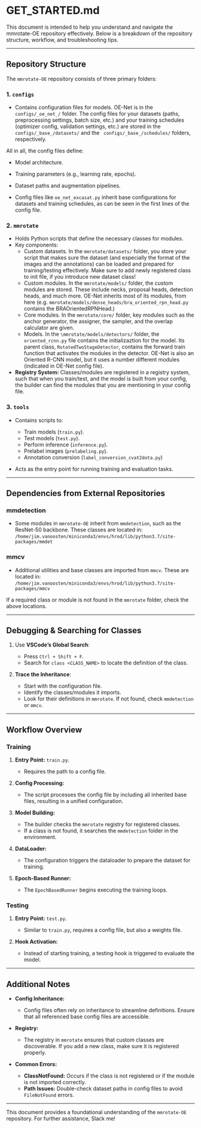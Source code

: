 # GET_STARTED.md

This document is intended to help you understand and navigate the mmrotate-OE repository effectively. Below is a breakdown of the repository structure, workflow, and troubleshooting tips.

---

## Repository Structure

The `mmrotate-OE` repository consists of three primary folders:

### 1. **`configs`**

- Contains configuration files for models. OE-Net is in the `configs/_oe_net_/` folder. The config files for your datasets (paths, preprocessing settings, batch size, etc.) and your training schedules (optimizer config, validation settings, etc.) are stored in the `configs/_base_/datasets/` and the ` configs/_base_/schedules/` folders, respectively.

All in all, the config files define:

  - Model architecture.
  - Training parameters (e.g., learning rate, epochs).
  - Dataset paths and augmentation pipelines.

- Config files like `oe_net_excasat.py` inherit base configurations for datasets and training schedules, as can be seen in the first lines of the config file.

### 2. **`mmrotate`**

- Holds Python scripts that define the necessary classes for modules.
- Key components:
  - Custom datasets. In the `mmrotate/datasets/` folder, you store your script that makes sure the dataset (and especially the format of the images and the annotations) can be loaded and prepared for training/testing effectively. Make sure to add newly registered class to init file, if you introduce new dataset class!
  - Custom modules. In the `mmrotate/models/` folder, the custom modules are stored. These include necks, proposal heads, detection heads, and much more. OE-Net inherits most of its modules, from here (e.g. `mmrotate/models/dense_heads/bra_oriented_rpn_head.py` contains the BRAOrientedRPNHead.)
  - Core modules. In the `mmrotate/core/` folder, key modules such as the anchor generator, the assigner, the sampler, and the overlap calculator are given.
  - Models. In the `\mmrotate/models/detectors/` folder, the `oriented_rcnn.py` file contains the initializaztion for the model. Its parent class, `RotatedTwoStageDetector`, contains the forward train function that activates the modules in the detector. OE-Net is also an Oriented R-CNN model, but it uses a number different modules (indicated in OE-Net config file).
- **Registry System:** Classes/modules are registered in a registry system, such that when you train/test, and the model is built from your config, the builder can find the modules that you are mentioning in your config file.

### 3. **`tools`**

- Contains scripts to:
  - Train models (`train.py`).
  - Test models (`test.py`).
  - Perform inference (`inference.py`).
  - Prelabel images (`prelabeling.py`).
  - Annotation conversion (`label_conversion_cvat2dota.py`)

- Acts as the entry point for running training and evaluation tasks.

---

## Dependencies from External Repositories

### mmdetection

- Some modules in `mmrotate-OE` inherit from `mmdetection`, such as the ResNet-50 backbone. These classes are located in:
  `/home/jim.vanoosten/miniconda3/envs/hrod/lib/python3.7/site-packages/mmdet`

### mmcv

- Additional utilities and base classes are imported from `mmcv`. These are located in:
  `/home/jim.vanoosten/miniconda3/envs/hrod/lib/python3.7/site-packages/mmcv`

If a required class or module is not found in the `mmrotate` folder, check the above locations.

---

## Debugging & Searching for Classes

1. Use **VSCode’s Global Search**:

   - Press `Ctrl + Shift + F`.
   - Search for `class <CLASS_NAME>` to locate the definition of the class.

2. **Trace the Inheritance**:

   - Start with the configuration file.
   - Identify the classes/modules it imports.
   - Look for their definitions in `mmrotate`. If not found, check `mmdetection` or `mmcv`.

---

## Workflow Overview

### Training

1. **Entry Point:** `train.py`.

   - Requires the path to a config file.

2. **Config Processing:**

   - The script processes the config file by including all inherited base files, resulting in a unified configuration.

3. **Model Building:**

   - The builder checks the `mmrotate` registry for registered classes.
   - If a class is not found, it searches the `mmdetection` folder in the environment.

4. **DataLoader:**

   - The configuration triggers the dataloader to prepare the dataset for training.

5. **Epoch-Based Runner:**

   - The `EpochBasedRunner` begins executing the training loops.

### Testing

1. **Entry Point:** `test.py`.

   - Similar to `train.py`, requires a config file, but also a weights file.

2. **Hook Activation:**

   - Instead of starting training, a testing hook is triggered to evaluate the model.

---

## Additional Notes

- **Config Inheritance:**

  - Config files often rely on inheritance to streamline definitions. Ensure that all referenced base config files are accessible.

- **Registry:**

  - The registry in `mmrotate` ensures that custom classes are discoverable. If you add a new class, make sure it is registered properly.

- **Common Errors:**

  - **ClassNotFound:** Occurs if the class is not registered or if the module is not imported correctly.
  - **Path Issues:** Double-check dataset paths in config files to avoid `FileNotFound` errors.

---

This document provides a foundational understanding of the `mmrotate-OE` repository. For further assistance, Slack me!
